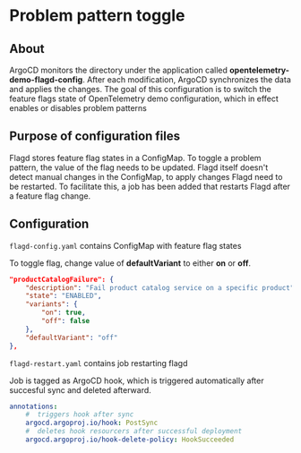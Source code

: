 # Problem pattern toggle

## About
 
ArgoCD monitors the directory under the application called **opentelemetry-demo-flagd-config**. After each modification, ArgoCD synchronizes the data and applies the changes. The goal of this configuration is to switch the feature flags state of OpenTelemetry demo configuration, which in effect enables or disables problem patterns

## Purpose of configuration files

Flagd stores feature flag states in a ConfigMap. To toggle a problem pattern, the value of the flag needs to be updated. Flagd itself doesn't detect manual changes in the ConfigMap, to apply changes Flagd need to be restarted. To facilitate this, a job has been added that restarts Flagd after a feature flag change.


## Configuration

`flagd-config.yaml` contains ConfigMap with feature flag states

To toggle flag, change value of **defaultVariant** to either **on** or **off**.

```json
"productCatalogFailure": {
    "description": "Fail product catalog service on a specific product",
    "state": "ENABLED",
    "variants": {
        "on": true,
        "off": false
    },
    "defaultVariant": "off"
},
```

`flagd-restart.yaml` contains job restarting flagd 

Job is tagged as ArgoCD hook, which is triggered automatically after succesful sync and deleted afterward. 

```yaml
annotations:
    #  triggers hook after sync
    argocd.argoproj.io/hook: PostSync
    #  deletes hook resourcers after successful deployment 
    argocd.argoproj.io/hook-delete-policy: HookSucceeded
```


